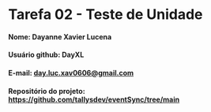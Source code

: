 # Tarefa 02 - Teste de Unidade

#### Nome: Dayanne Xavier Lucena
#### Usuário github: DayXL
#### E-mail: day.luc.xav0606@gmail.com
#### Repositório do projeto: https://github.com/tallysdev/eventSync/tree/main

